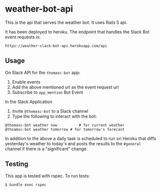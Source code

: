 # weather-bot-api

This is the api that serves the weather bot. It uses Rails 5 api.

It has been deployed to heroku. The endpoint that handles the Slack Bot event requests is:
```
https://weather-slack-bot-api.herokuapp.com/api
```

## Usage

On Slack API for the `thomasc-bot` app:
1) Enable events
2) Add the above mentioned url as the event request url
3) Subscribe to `app_mention` Bot Event

In the Slack Application
1) Invite `@thomasc-bot` to a Slack channel
2) Type the following to interact with the bot:
```
@thomasc-bot weather now          # for current weather
@thoamsc-bot weather tomorrow # for tomorrow's forecast
```

In addition to the above a daily task is scheduled to run on Heroku that diffs yesterday's weather to today's and posts the results to the `#general` channel if there is a "significant" change.

## Testing

This app is tested with rspec. To run tests:
```
$ bundle exec rspec
```
